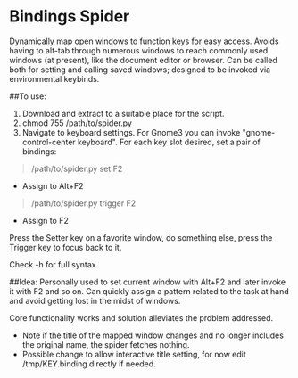 Bindings Spider
======

Dynamically map open windows to function keys for easy access. Avoids having to alt-tab through numerous windows to reach commonly used windows (at present), like the document editor or browser. 
Can be called both for setting and calling saved windows; designed to be invoked via environmental keybinds.

##To use:
1. Download and extract to a suitable place for the script.
2. chmod 755 /path/to/spider.py
3. Navigate to keyboard settings. For Gnome3 you can invoke "gnome-control-center keyboard". For each key slot desired, set a pair of bindings:

>/path/to/spider.py set F2
 
* Assign to Alt+F2

>/path/to/spider.py trigger F2

* Assign to F2

Press the Setter key on a favorite window, do something else, press the Trigger key to focus back to it.

Check -h for full syntax.

##Idea:
Personally used to set current window with Alt+F2 and later invoke it with F2 and so on. 
Can quickly assign a pattern related to the task at hand and avoid getting lost in the midst of windows.

Core functionality works and solution alleviates the problem addressed.

* Note if the title of the mapped window changes and no longer includes the original name, the spider fetches nothing.
* Possible change to allow interactive title setting, for now edit /tmp/KEY.binding directly if needed.
